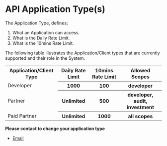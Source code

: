 # API Application Type(s)

The Application Type, defines;

1. What an Application can access.
2. What is the Daily Rate Limit.
3. What is the 10mins Rate Limit.


The following table illustrates the Application/Client types that are currently supported and their role in the System.

<table>
    <tr>
        <th>Application/Client Type</th>
        <th>Daily Rate Limit</th>
        <th>10mins Rate Limit</th>
        <th>Allowed Scopes</th>
    </tr>
    <tr>
        <td>Developer</td>
        <th>1000</th>
        <th>100</th>
        <th>developer</th>
    </tr>
    <tr>
        <td>Partner</td>
        <th>Unlimited</th>
        <th>500</th>
        <th>developer, audit, investment</th>
    </tr>
    <tr>
        <td>Paid Partner</td>
        <th>Unlimited</th>
        <th>1000</th>
        <th>all scopes</th>
    </tr>
</table>

**Please contact to change your application type**
*  [Email](mailto:wtan@bglcorp.com.au)
